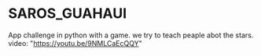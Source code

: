 # SAROS_GUAHAUI
App challenge in python with a game. 
we try to teach peaple abot the stars.
video: "https://youtu.be/9NMLCaEcQQY"
